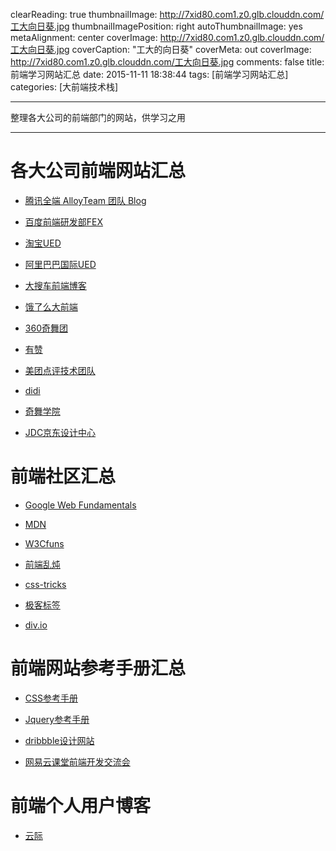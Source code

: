 clearReading: true
thumbnailImage: http://7xid80.com1.z0.glb.clouddn.com/工大向日葵.jpg
thumbnailImagePosition: right
autoThumbnailImage: yes
metaAlignment: center
coverImage: http://7xid80.com1.z0.glb.clouddn.com/工大向日葵.jpg
coverCaption: "工大的向日葵"
coverMeta: out
coverImage: http://7xid80.com1.z0.glb.clouddn.com/工大向日葵.jpg
comments: false
title: 前端学习网站汇总
date: 2015-11-11 18:38:44
tags: [前端学习网站汇总]
categories: [大前端技术栈]

---
整理各大公司的前端部门的网站，供学习之用
<!-- more -->
***
#  各大公司前端网站汇总

 * [腾讯全端 AlloyTeam 团队 Blog](http://www.alloyteam.com/)

 * [百度前端研发部FEX](http://fex.baidu.com/)
 
 * [淘宝UED](http://taobaofed.org/)
 
 * [阿里巴巴国际UED](http://www.aliued.com/)
 
 * [大搜车前端博客](http://f2e.souche.com/blog/)
 
 * [饿了么大前端]( https://fe.ele.me/)
 
 * [360奇舞团](http://www.75team.com/)
 
 * [有赞](http://tech.youzan.com/)
 
 * [美团点评技术团队](http://tech.meituan.com/)
 
 * [didi](https://defed.github.io/)
 
 * [奇舞学院](https://t.75team.com/video)
 
 * [JDC京东设计中心](https://jdc.jd.com/)
 

 


 


#  前端社区汇总

 * [Google Web Fundamentals]( https://developers.google.com/web/fundamentals/?hl=en)
 
 * [MDN](https://developer.mozilla.org/en-US/docs/Web/JavaScript)

 * [W3Cfuns](http://www.w3cfuns.com/)
 
 * [前端乱炖]( http://www.html-js.com/)
 
 * [css-tricks]( https://css-tricks.com)
 
 * [极客标签](http://www.gbtags.com/)
 
 * [div.io](http://div.io/#/welcome)


# 前端网站参考手册汇总


 
 * [CSS参考手册](http://css.doyoe.com/)
 
 * [Jquery参考手册](http://www.php100.com/manual/jquery/)
 
 * [dribbble设计网站](https://dribbble.com/)
 
 * [网易云课堂前端开发交流会](http://study.163.com/course/courseMain.htm?courseId=1054012)
 
 
# 前端个人用户博客
 
 * [云际](http://blog.allenm.me/)
 
 


